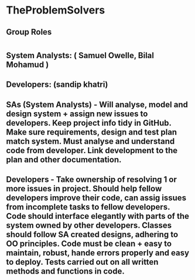 # TheProblemSolvers
## Group Roles
#
## System Analysts: ( Samuel Owelle, Bilal Mohamud )
## Developers: (sandip khatri)
## SAs (System Analysts) - Will analyse, model and design system + assign new issues to developers. Keep project info tidy in GitHub. Make sure requirements, design and test plan match system. Must analyse and understand code from developer. Link development to the plan and other documentation.
## Developers - Take ownership of resolving 1 or more issues in project. Should help fellow developers improve their code, can assig issues from incomplete tasks to fellow developers. Code should interface elegantly with parts of the system owned by other developers. Classes should follow SA created designs, adhering to OO principles. Code must be clean + easy to maintain, robust, hande errors properly and easy to deploy. Tests carried out on all written methods and functions in code.
